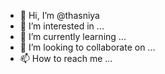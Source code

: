 - 👋 Hi, I’m @thasniya
- 👀 I’m interested in ...
- 🌱 I’m currently learning ...
- 💞️ I’m looking to collaborate on ...
- 📫 How to reach me ...

<!---
thasniya/thasniya is a ✨ special ✨ repository because its `README.md` (this file) appears on your GitHub profile.
You can click the Preview link to take a look at your changes.
--->
